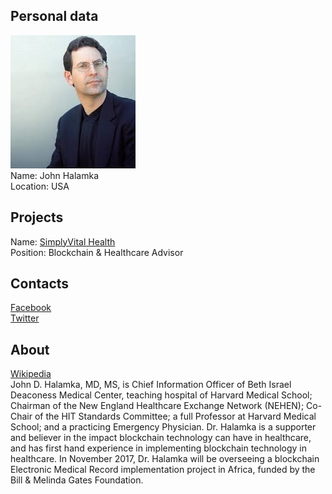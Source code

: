 ## Personal data
![john halamka photo](photo/john_halamka.jpg)  
Name:   John Halamka  
Location: USA  
## Projects 
Name: [SimplyVital Health](../projects/simplyvital_health.md)  
Position: Blockchain & Healthcare Advisor   
## Contacts
[Facebook](https://www.facebook.com/jhalamka?ref=br_rs)  
[Twitter](https://twitter.com/jhalamka)  
## About
[Wikipedia](https://en.wikipedia.org/wiki/John_Halamka)  
John D. Halamka, MD, MS, is Chief Information Officer of Beth Israel Deaconess Medical Center, teaching hospital of Harvard Medical School; Chairman of the New England Healthcare Exchange Network (NEHEN); Co-Chair of the HIT Standards Committee; a full Professor at Harvard Medical School; and a practicing Emergency Physician. Dr. Halamka is a supporter and believer in the impact blockchain technology can have in healthcare, and has first hand experience in implementing blockchain technology in healthcare. In November 2017, Dr. Halamka will be overseeing a blockchain Electronic Medical Record implementation project in Africa, funded by the Bill & Melinda Gates Foundation.
